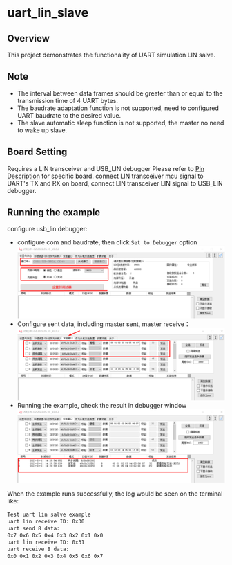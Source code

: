 # uart_lin_slave
## Overview

This project demonstrates the functionality of UART simulation LIN salve.

## Note
- The interval between data frames should be greater than or equal to the transmission time of 4 UART bytes.
- The baudrate adaptation function is not supported, need to configured UART baudrate to the desired value.
- The slave automatic sleep function is not supported, the master no need to wake up slave.

## Board Setting

Requires a LIN transceiver and USB_LIN debugger
Please refer to [Pin Description](lab_board_resource) for specific board.
connect LIN transceiver mcu signal to UART's TX and RX on board, connect LIN transceiver LIN signal to USB_LIN debugger.

## Running the example

configure usb_lin debugger:
- configure com and baudrate, then click `Set to Debugger` option
  ![lin_debugger_configuration](../../../../../../../assets/sdk/samples/lin_debugger_configuration.png)
- Configure sent data, including master sent, master receive：
  ![lin_debugger_master_sent](../../../../../../../assets/sdk/samples/lin_debugger_master_sent_config.png)
- Running the example, check the result in debugger window
  ![lin_debugger_master_result](../../../../../../../assets/sdk/samples/lin_debugger_master_result.png)

When the example runs successfully, the log would be seen on the terminal like:
```console
Test uart lin salve example
uart lin receive ID: 0x30
uart send 8 data:
0x7 0x6 0x5 0x4 0x3 0x2 0x1 0x0
uart lin receive ID: 0x31
uart receive 8 data:
0x0 0x1 0x2 0x3 0x4 0x5 0x6 0x7
```

